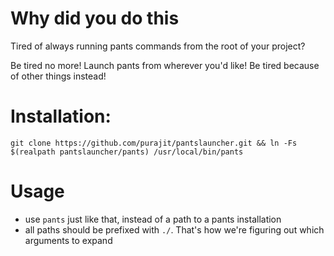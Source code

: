 # Why did you do this

Tired of always running pants commands from the root of your project?

Be tired no more! Launch pants from wherever you'd like! Be tired because
of other things instead!

# Installation:
```git clone https://github.com/purajit/pantslauncher.git && ln -Fs $(realpath pantslauncher/pants) /usr/local/bin/pants```

# Usage
* use `pants` just like that, instead of a path to a pants installation
* all paths should be prefixed with `./`. That's how we're figuring out which arguments to expand
